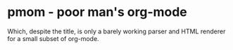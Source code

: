 # pmom - poor man's org-mode

Which, despite the title, is only a barely working parser and HTML renderer for a small subset of org-mode.
